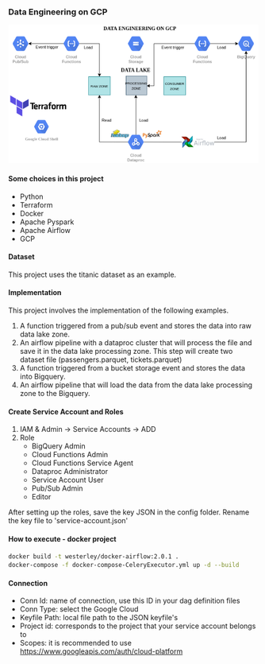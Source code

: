 ### Data Engineering on GCP

![Data Engineering on GCP](img/infra.png)

#### Some choices in this project

- Python
- Terraform
- Docker
- Apache Pyspark
- Apache Airflow
- GCP

#### Dataset

This project uses the titanic dataset as an example.

#### Implementation

This project involves the implementation of the following examples.

1. A function triggered from a pub/sub event and stores the data into raw data lake zone.
2. An airflow pipeline with a dataproc cluster that will process the file and save it in the data lake processing zone. 
   This step will create two dataset file (passengers.parquet, tickets.parquet)
3. A function triggered from a bucket storage event and stores the data into Bigquery.
4. An airflow pipeline that will load the data from the data lake processing zone to the Bigquery.

#### Create Service Account and Roles 

1. IAM & Admin -> Service Accounts -> ADD
2. Role
   - BigQuery Admin
   - Cloud Functions Admin
   - Cloud Functions Service Agent
   - Dataproc Administrator
   - Service Account User
   - Pub/Sub Admin
   - Editor

After setting up the roles, save the key JSON in the config folder. Rename the key file to 'service-account.json'

#### How to execute - docker project

```bash
docker build -t westerley/docker-airflow:2.0.1 .
docker-compose -f docker-compose-CeleryExecutor.yml up -d --build
```

#### Connection

- Conn Id: name of connection, use this ID in your dag definition files
- Conn Type: select the Google Cloud
- Keyfile Path: local file path to the JSON keyfile's
- Project id: corresponds to the project that your service account belongs to
- Scopes: it is recommended to use https://www.googleapis.com/auth/cloud-platform